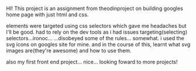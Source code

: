 HI!
This project is an assignment from theodinproject on building googles home page with just html and css.

elements were targeted using css selectors which gave me headaches but I'll be good.
had to rely on the dev tools as i had issues targeting(selecting) selectors...ironoc... 
...disobeyed some of the rules... somewhat. i used the svg icons on googles site for mine. and in the course of this, learnt what svg images are(they're awesome) and how to use them.


also my first front end project... nice...
looking foward to more projects!
